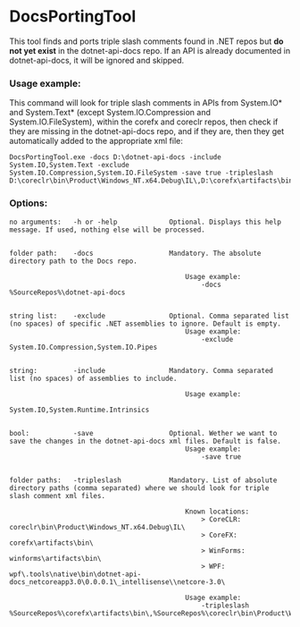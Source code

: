 # DocsPortingTool

This tool finds and ports triple slash comments found in .NET repos but **do not yet exist** in the dotnet-api-docs repo.
If an API is already documented in dotnet-api-docs, it will be ignored and skipped.

### Usage example:

This command will look for triple slash comments in APIs from System.IO* and System.Text* (except System.IO.Compression and System.IO.FileSystem), within the corefx and coreclr repos, then check if they are missing in the dotnet-api-docs repo, and if they are, then they get automatically added to the appropriate xml file:

```
DocsPortingTool.exe -docs D:\dotnet-api-docs -include System.IO,System.Text -exclude System.IO.Compression,System.IO.FileSystem -save true -tripleslash D:\coreclr\bin\Product\Windows_NT.x64.Debug\IL\,D:\corefx\artifacts\bin\
```

### Options:

    no arguments:   -h or -help             Optional. Displays this help message. If used, nothing else will be processed.


    folder path:    -docs                   Mandatory. The absolute directory path to the Docs repo.

                                                Usage example:
                                                    -docs %SourceRepos%\dotnet-api-docs


    string list:    -exclude                Optional. Comma separated list (no spaces) of specific .NET assemblies to ignore. Default is empty.
                                                Usage example:
                                                    -exclude System.IO.Compression,System.IO.Pipes


    string:         -include                Mandatory. Comma separated list (no spaces) of assemblies to include.

                                                Usage example:
                                                    System.IO,System.Runtime.Intrinsics


    bool:           -save                   Optional. Wether we want to save the changes in the dotnet-api-docs xml files. Default is false.
                                                Usage example:
                                                    -save true


    folder paths:   -tripleslash            Mandatory. List of absolute directory paths (comma separated) where we should look for triple slash comment xml files.

                                                Known locations:
                                                    > CoreCLR:   coreclr\bin\Product\Windows_NT.x64.Debug\IL\
                                                    > CoreFX:    corefx\artifacts\bin\
                                                    > WinForms:  winforms\artifacts\bin\
                                                    > WPF:       wpf\.tools\native\bin\dotnet-api-docs_netcoreapp3.0\0.0.0.1\_intellisense\\netcore-3.0\

                                                Usage example:
                                                    -tripleslash %SourceRepos%\corefx\artifacts\bin\,%SourceRepos%\coreclr\bin\Product\Windows_NT.x64.Debug\IL\

